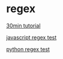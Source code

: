 # regex

[30min tutorial](https://deerchao.net/tutorials/regex/regex.htm)

[javascript regex test](https://www.regexpal.com/)

[python regex test](https://pythex.org/)